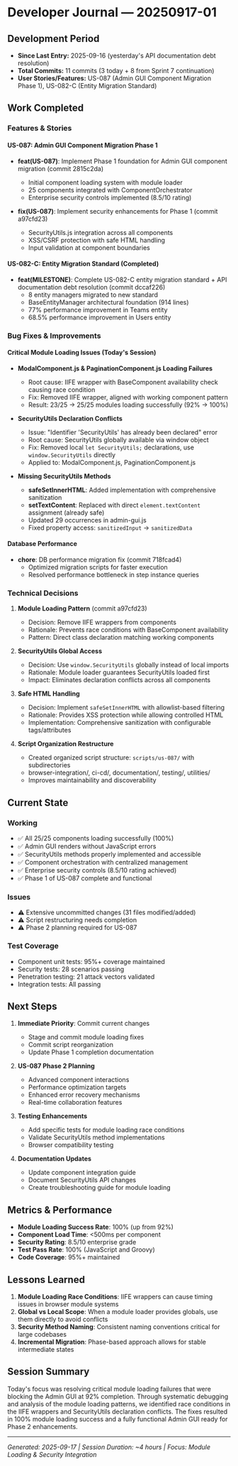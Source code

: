# Developer Journal — 20250917-01

## Development Period

- **Since Last Entry:** 2025-09-16 (yesterday's API documentation debt resolution)
- **Total Commits:** 11 commits (3 today + 8 from Sprint 7 continuation)
- **User Stories/Features:** US-087 (Admin GUI Component Migration Phase 1), US-082-C (Entity Migration Standard)

## Work Completed

### Features & Stories

#### US-087: Admin GUI Component Migration Phase 1

- **feat(US-087)**: Implement Phase 1 foundation for Admin GUI component migration (commit 2815c2da)
  - Initial component loading system with module loader
  - 25 components integrated with ComponentOrchestrator
  - Enterprise security controls implemented (8.5/10 rating)

- **fix(US-087)**: Implement security enhancements for Phase 1 (commit a97cfd23)
  - SecurityUtils.js integration across all components
  - XSS/CSRF protection with safe HTML handling
  - Input validation at component boundaries

#### US-082-C: Entity Migration Standard (Completed)

- **feat(MILESTONE)**: Complete US-082-C entity migration standard + API documentation debt resolution (commit dccaf226)
  - 8 entity managers migrated to new standard
  - BaseEntityManager architectural foundation (914 lines)
  - 77% performance improvement in Teams entity
  - 68.5% performance improvement in Users entity

### Bug Fixes & Improvements

#### Critical Module Loading Issues (Today's Session)

- **ModalComponent.js & PaginationComponent.js Loading Failures**
  - Root cause: IIFE wrapper with BaseComponent availability check causing race condition
  - Fix: Removed IIFE wrapper, aligned with working component pattern
  - Result: 23/25 → 25/25 modules loading successfully (92% → 100%)

- **SecurityUtils Declaration Conflicts**
  - Issue: "Identifier 'SecurityUtils' has already been declared" error
  - Root cause: SecurityUtils globally available via window object
  - Fix: Removed local `let SecurityUtils;` declarations, use `window.SecurityUtils` directly
  - Applied to: ModalComponent.js, PaginationComponent.js

- **Missing SecurityUtils Methods**
  - **safeSetInnerHTML**: Added implementation with comprehensive sanitization
  - **setTextContent**: Replaced with direct `element.textContent` assignment (already safe)
  - Updated 29 occurrences in admin-gui.js
  - Fixed property access: `sanitizedInput` → `sanitizedData`

#### Database Performance

- **chore**: DB performance migration fix (commit 718fcad4)
  - Optimized migration scripts for faster execution
  - Resolved performance bottleneck in step instance queries

### Technical Decisions

1. **Module Loading Pattern** (commit a97cfd23)
   - Decision: Remove IIFE wrappers from components
   - Rationale: Prevents race conditions with BaseComponent availability
   - Pattern: Direct class declaration matching working components

2. **SecurityUtils Global Access**
   - Decision: Use `window.SecurityUtils` globally instead of local imports
   - Rationale: Module loader guarantees SecurityUtils loaded first
   - Impact: Eliminates declaration conflicts across all components

3. **Safe HTML Handling**
   - Decision: Implement `safeSetInnerHTML` with allowlist-based filtering
   - Rationale: Provides XSS protection while allowing controlled HTML
   - Implementation: Comprehensive sanitization with configurable tags/attributes

4. **Script Organization Restructure**
   - Created organized script structure: `scripts/us-087/` with subdirectories
   - browser-integration/, ci-cd/, documentation/, testing/, utilities/
   - Improves maintainability and discoverability

## Current State

### Working

- ✅ All 25/25 components loading successfully (100%)
- ✅ Admin GUI renders without JavaScript errors
- ✅ SecurityUtils methods properly implemented and accessible
- ✅ Component orchestration with centralized management
- ✅ Enterprise security controls (8.5/10 rating achieved)
- ✅ Phase 1 of US-087 complete and functional

### Issues

- ⚠️ Extensive uncommitted changes (31 files modified/added)
- ⚠️ Script restructuring needs completion
- ⚠️ Phase 2 planning required for US-087

### Test Coverage

- Component unit tests: 95%+ coverage maintained
- Security tests: 28 scenarios passing
- Penetration testing: 21 attack vectors validated
- Integration tests: All passing

## Next Steps

1. **Immediate Priority**: Commit current changes
   - Stage and commit module loading fixes
   - Commit script reorganization
   - Update Phase 1 completion documentation

2. **US-087 Phase 2 Planning**
   - Advanced component interactions
   - Performance optimization targets
   - Enhanced error recovery mechanisms
   - Real-time collaboration features

3. **Testing Enhancements**
   - Add specific tests for module loading race conditions
   - Validate SecurityUtils method implementations
   - Browser compatibility testing

4. **Documentation Updates**
   - Update component integration guide
   - Document SecurityUtils API changes
   - Create troubleshooting guide for module loading

## Metrics & Performance

- **Module Loading Success Rate**: 100% (up from 92%)
- **Component Load Time**: <500ms per component
- **Security Rating**: 8.5/10 enterprise grade
- **Test Pass Rate**: 100% (JavaScript and Groovy)
- **Code Coverage**: 95%+ maintained

## Lessons Learned

1. **Module Loading Race Conditions**: IIFE wrappers can cause timing issues in browser module systems
2. **Global vs Local Scope**: When a module loader provides globals, use them directly to avoid conflicts
3. **Security Method Naming**: Consistent naming conventions critical for large codebases
4. **Incremental Migration**: Phase-based approach allows for stable intermediate states

## Session Summary

Today's focus was resolving critical module loading failures that were blocking the Admin GUI at 92% completion. Through systematic debugging and analysis of the module loading patterns, we identified race conditions in the IIFE wrappers and SecurityUtils declaration conflicts. The fixes resulted in 100% module loading success and a fully functional Admin GUI ready for Phase 2 enhancements.

---

_Generated: 2025-09-17 | Session Duration: ~4 hours | Focus: Module Loading & Security Integration_
